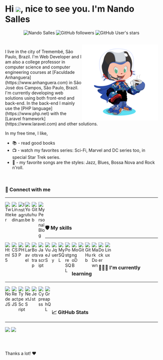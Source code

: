 <h1> Hi <img src="https://github.com/fsclaro/fsclaro/blob/master/wave.gif" width="28px">, nice to see you. I'm Nando Salles</h1>
<p align="center">
<img src="https://komarev.com/ghpvc/?username=fsclaro" alt="Nando Salles" /> 
<img alt="GitHub followers" src="https://img.shields.io/github/followers/fsclaro?color=red&style=flat">
<img alt="GitHub User's stars" src="https://img.shields.io/github/stars/fsclaro?color=green&style=flat">  
</p>

<br />
<img align="right" src="https://github.com/fsclaro/fsclaro/blob/dc7dd0574929ac28b8de80fb8d7428b5cd348538/My%20Octocat.png" height="250px"/>
<p align="left">I live in the city of Tremembé, São Paulo, Brazil. I'm Web Developer and I am also a college professor in computer science and computer engineering courses at [Faculdade Anhanguera](https://www.anhanguera.com) in São José dos Campos, São Paulo, Brazil. I'm  currently developing web solutions using both front-end and back-end. In the back-end I mainly use the [PHP language](https://www.php.net) with the [Laravel framework](https://www.laravel.com) and other solutions. 
</p>

In my free time, I like, 
* 📚 - read good books
* 📺 - watch my favorites series: Sci-Fi, Marvel and DC series too, in special Star Trek series. 
* 🎵 - my favorite songs are the styles: Jazz, Blues, Bossa Nova and Rock n'roll.

</br>

### 🔗 Connect with me
---
[<img align="left" alt="Twitter" title="Twitter" width="22px" src="https://cdn.jsdelivr.net/npm/simple-icons@5.4.0/icons/twitter.svg"/>][twitter]
[<img align="left" alt="Linkedin" title="Linkedin" width="22px" src="https://cdn.jsdelivr.net/npm/simple-icons@5.4.0/icons/linkedin.svg"/>][linkedin]
[<img align="left" alt="Instagram" title="Instagram" width="22px" src="https://cdn.jsdelivr.net/npm/simple-icons@5.4.0/icons/instagram.svg"/>][instagram]
[<img align="left" alt="Youtube" title="Youtube" width="22px" src="https://cdn.jsdelivr.net/npm/simple-icons@5.4.0/icons/youtube.svg"/>][youtube]
[<img align="left" alt="Github" title="Github" width="22px" src="https://cdn.jsdelivr.net/npm/simple-icons@5.4.0/icons/github.svg"/>][github]
[<img align="left" alt="My Personal Blog" title="My Personal Blog" width="22px" src="https://cdn.jsdelivr.net/npm/simple-icons@5.4.0/icons/workplace.svg"/>][blog]

</br></br></br>

### 🛡️ My skills
---
<img align="left" alt="Html5" title="Html5" width="22px" src="https://cdn.jsdelivr.net/npm/simple-icons@5.4.0/icons/html5.svg" stype="--color_fill: blue"/>
<img align="left" alt="CSS3" title="CSS3" width="22px" src="https://cdn.jsdelivr.net/npm/simple-icons@5.4.0/icons/css3.svg"/>
<img align="left" alt="PHP" title="PHP 7, 8" width="22px" src="https://cdn.jsdelivr.net/npm/simple-icons@5.4.0/icons/php.svg"/>
<img align="left" alt="Laravel" title="Laravel Framework" width="22px" src="https://cdn.jsdelivr.net/npm/simple-icons@5.4.0/icons/laravel.svg"/>
<img align="left" alt="Bootstrap" title="Bootstrap" width="22px" src="https://cdn.jsdelivr.net/npm/simple-icons@5.4.0/icons/bootstrap.svg"/>
<img align="left" alt="Javascript" title="Javascript" width="22px" src="https://cdn.jsdelivr.net/npm/simple-icons@5.4.0/icons/javascript.svg"/>
<img align="left" alt="VueJS" title="VueJS" width="22px" src="https://cdn.jsdelivr.net/npm/simple-icons@5.4.0/icons/vuedotjs.svg"/>
<img align="left" alt="Jquery" title="Jquery" width="22px" src="https://cdn.jsdelivr.net/npm/simple-icons@5.4.0/icons/jquery.svg"/>
<img align="left" alt="MySQL" title="MySQL" width="22px" src="https://cdn.jsdelivr.net/npm/simple-icons@5.4.0/icons/mysql.svg"/>
<img align="left" alt="PostgreSQL" title="PostgreSQL"  width="22px" src="https://cdn.jsdelivr.net/npm/simple-icons@5.4.0/icons/postgresql.svg"/>
<img align="left" alt="MongoDB" title="MongoDB" width="22px" src="https://cdn.jsdelivr.net/npm/simple-icons@5.4.0/icons/mongodb.svg"/>
<img align="left" alt="Git" title="Git" width="22px" src="https://cdn.jsdelivr.net/npm/simple-icons@5.4.0/icons/git.svg"/>
<img align="left" alt="GitHub" title="GitHub" width="22px" src="https://cdn.jsdelivr.net/npm/simple-icons@5.4.0/icons/github.svg"/>
<img align="left" alt="MarkDown" title="MarkDown" width="22px" src="https://cdn.jsdelivr.net/npm/simple-icons@5.4.0/icons/markdown.svg"/>
<img align="left" alt="Docker" title="Docker" width="22px" src="https://cdn.jsdelivr.net/npm/simple-icons@5.4.0/icons/docker.svg"/>
<img align="left" alt="Linux" title="Linux" width="22px" src="https://cdn.jsdelivr.net/npm/simple-icons@5.4.0/icons/linux.svg"/>

</br></br></br>

### 🧑🏻‍💻 I'm currently learning
---
<img align="left" alt="NodeJS" title="NodeJS" width="22px" src="https://cdn.jsdelivr.net/npm/simple-icons@5.4.0/icons/nodedotjs.svg"/>
<img align="left" alt="ReactJS" title="ReactJS" width="22px" src="https://cdn.jsdelivr.net/npm/simple-icons@5.4.0/icons/react.svg"/>
<img align="left" alt="TypeScript" title="TypeScript" width="22px" src="https://cdn.jsdelivr.net/npm/simple-icons@5.4.0/icons/typescript.svg"/>
<img align="left" alt="NextJS" title="NextJS" width="22px" src="https://cdn.jsdelivr.net/npm/simple-icons@5.4.0/icons/nextdotjs.svg"/>
<img align="left" alt="Jest" title="Jest" width="22px" src="https://cdn.jsdelivr.net/npm/simple-icons@5.4.0/icons/jest.svg"/>
<img align="left" alt="Cypress" title="Cypress" width="22px" src="https://cdn.jsdelivr.net/npm/simple-icons@5.4.0/icons/cypress.svg"/>
<img align="left" alt="GraphQL" title="GraphQL" width="22px" src="https://cdn.jsdelivr.net/npm/simple-icons@5.4.0/icons/graphql.svg"/>

</br></br></br>

### :chart_with_upwards_trend: GitHub Stats
---
<p align="left">
<img align="center" src="https://github-readme-stats.vercel.app/api?username=fsclaro&show_icons=true&include_all_commits&count_private=true&theme=default" />
<img align="center" src="https://github-readme-stats.vercel.app/api/top-langs/?username=fsclaro&layout=compact&theme=default&langs_count=8" />
</p>

</br></br>

Thanks a lot! :heart:

[twitter]: https://www.twitter.com/fsclaro
[linkedin]: https://www.linkedin.com/in/nandosalles
[github]: https://www.github.com/fsclaro
[instagram]: https://www.instagram.com/nando.claro
[youtube]: https://www.youtube.com/c/NandoSalles
[blog]: https://nandosalles.com.br
